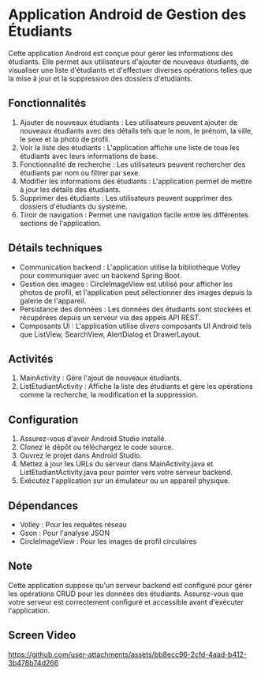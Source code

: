 # Application Android de Gestion des Étudiants

Cette application Android est conçue pour gérer les informations des étudiants. Elle permet aux utilisateurs d'ajouter de nouveaux étudiants, de visualiser une liste d'étudiants et d'effectuer diverses opérations telles que la mise à jour et la suppression des dossiers d'étudiants.

## Fonctionnalités

1. Ajouter de nouveaux étudiants : Les utilisateurs peuvent ajouter de nouveaux étudiants avec des détails tels que le nom, le prénom, la ville, le sexe et la photo de profil.
2. Voir la liste des étudiants : L'application affiche une liste de tous les étudiants avec leurs informations de base.
3. Fonctionnalité de recherche : Les utilisateurs peuvent rechercher des étudiants par nom ou filtrer par sexe.
4. Modifier les informations des étudiants : L'application permet de mettre à jour les détails des étudiants.
5. Supprimer des étudiants : Les utilisateurs peuvent supprimer des dossiers d'étudiants du système.
6. Tiroir de navigation : Permet une navigation facile entre les différentes sections de l'application.

## Détails techniques

- Communication backend : L'application utilise la bibliothèque Volley pour communiquer avec un backend Spring Boot.
- Gestion des images : CircleImageView est utilisé pour afficher les photos de profil, et l'application peut sélectionner des images depuis la galerie de l'appareil.
- Persistance des données : Les données des étudiants sont stockées et récupérées depuis un serveur via des appels API REST.
- Composants UI : L'application utilise divers composants UI Android tels que ListView, SearchView, AlertDialog et DrawerLayout.

## Activités

1. MainActivity : Gère l'ajout de nouveaux étudiants.
2. ListEtudiantActivity : Affiche la liste des étudiants et gère les opérations comme la recherche, la modification et la suppression.

## Configuration

1. Assurez-vous d'avoir Android Studio installé.
2. Clonez le dépôt ou téléchargez le code source.
3. Ouvrez le projet dans Android Studio.
4. Mettez à jour les URLs du serveur dans MainActivity.java et ListEtudiantActivity.java pour pointer vers votre serveur backend.
5. Exécutez l'application sur un émulateur ou un appareil physique.

## Dépendances

- Volley : Pour les requêtes réseau
- Gson : Pour l'analyse JSON
- CircleImageView : Pour les images de profil circulaires

## Note

Cette application suppose qu'un serveur backend est configuré pour gérer les opérations CRUD pour les données des étudiants. Assurez-vous que votre serveur est correctement configuré et accessible avant d'exécuter l'application.
## Screen Video

https://github.com/user-attachments/assets/bb8ecc96-2cfd-4aad-b412-3b478b74d266

